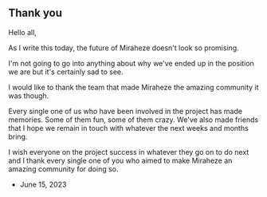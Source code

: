 ## Thank you
Hello all,

As I write this today, the future of Miraheze doesn't look so promising.

I'm not going to go into anything about why we've ended up in the position we are but it's certainly sad to see.

I would like to thank the team that made Miraheze the amazing community it was though.

Every single one of us who have been involved in the project has made memories. Some of them fun, some of them crazy. We've also made friends that I hope we remain in touch with whatever the next weeks and months bring.

I wish everyone on the project success in whatever they go on to do next and I thank every single one of you who aimed to make Miraheze an amazing community for doing so.

- June 15, 2023
